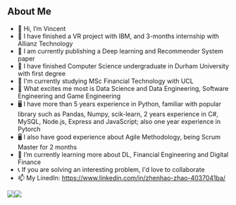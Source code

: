 ## About Me

- 👋 Hi, I’m Vincent
- 🔭 I have finished a VR project with IBM, and 3-months internship with Allianz Technology
- 🔭 I am currently publishing a Deep learning and Recommender System paper
- 📖 I have finished Computer Science undergraduate in Durham University with first degree
- 📖 I'm currently studying MSc Financial Technology with UCL
- 👀 What excites me most is Data Science and Data Engineering, Software Engineering and Game Engineering
- 🖥 I have more than 5 years experience in Python, familiar with popular library such as Pandas, Numpy, scik-learn, 2 years experience in C#,  MySQL, Node.js, Express and JavaScript; also one year experience in Pytorch
- 🖥 I also have good experience about Agile Methodology, being Scrum Master for 2 months
- 🌱 I’m currently learning more about DL, Financial Engineering and Digital Finance
- 📞 If you are solving an interesting problem, I'd love to collaborate
- 📫 My LinedIn: https://www.linkedin.com/in/zhenhao-zhao-4037041ba/

<div style="display: flex; flex-direction: row;">
 <img class="img" src="https://github-readme-stats.vercel.app/api?username=Vincent-Zhenhao-ZHAO&show_icons=true&theme=radical" />
 <img class="img" src="https://github-readme-stats.vercel.app/api/top-langs/?username=Vincent-Zhenhao-ZHAO&hide=C%23,shaderlab,hlsl,shell,jupyter%20notebook,html,css,makefile&theme=radical&layout=compact" />
</div>




